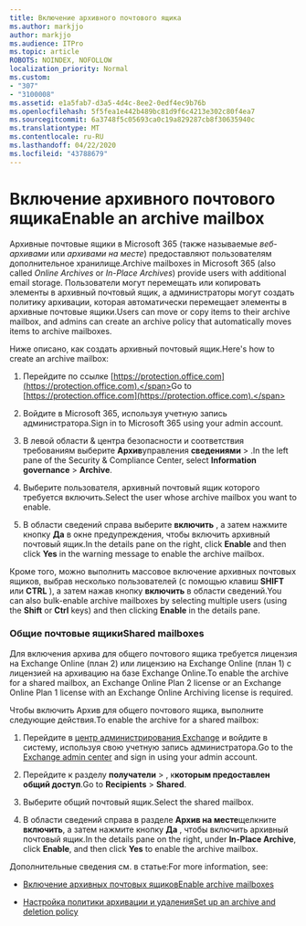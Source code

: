 ```yaml
---
title: Включение архивного почтового ящика
ms.author: markjjo
author: markjjo
ms.audience: ITPro
ms.topic: article
ROBOTS: NOINDEX, NOFOLLOW
localization_priority: Normal
ms.custom:
- "307"
- "3100008"
ms.assetid: e1a5fab7-d3a5-4d4c-8ee2-0edf4ec9b76b
ms.openlocfilehash: 5f5fea1e442b489bc81d9f6c4213e302c80f4ea7
ms.sourcegitcommit: 6a3748f5c05693ca0c19a829287cb8f30635940c
ms.translationtype: MT
ms.contentlocale: ru-RU
ms.lasthandoff: 04/22/2020
ms.locfileid: "43788679"
---
```

# <a name="enable-an-archive-mailbox"></a><span data-ttu-id="1812d-102">Включение архивного почтового ящика</span><span class="sxs-lookup"><span data-stu-id="1812d-102">Enable an archive mailbox</span></span>

<span data-ttu-id="1812d-103">Архивные почтовые ящики в Microsoft 365 (также называемые *веб-архивами* или *архивами на месте*) предоставляют пользователям дополнительное хранилище.</span><span class="sxs-lookup"><span data-stu-id="1812d-103">Archive mailboxes in Microsoft 365 (also called *Online Archives* or *In-Place Archives*) provide users with additional email storage.</span></span> <span data-ttu-id="1812d-104">Пользователи могут перемещать или копировать элементы в архивный почтовый ящик, а администраторы могут создать политику архивации, которая автоматически перемещает элементы в архивные почтовые ящики.</span><span class="sxs-lookup"><span data-stu-id="1812d-104">Users can move or copy items to their archive mailbox, and admins can create an archive policy that automatically moves items to archive mailboxes.</span></span>
  
<span data-ttu-id="1812d-105">Ниже описано, как создать архивный почтовый ящик.</span><span class="sxs-lookup"><span data-stu-id="1812d-105">Here's how to create an archive mailbox:</span></span>
  
1. <span data-ttu-id="1812d-106">Перейдите по ссылке [https://protection.office.com](https://protection.office.com).</span><span class="sxs-lookup"><span data-stu-id="1812d-106">Go to [https://protection.office.com](https://protection.office.com).</span></span>

2. <span data-ttu-id="1812d-107">Войдите в Microsoft 365, используя учетную запись администратора.</span><span class="sxs-lookup"><span data-stu-id="1812d-107">Sign in to Microsoft 365 using your admin account.</span></span>

3. <span data-ttu-id="1812d-108">В левой области &amp; центра безопасности и соответствия требованиям выберите **Архив**управления **сведениями** \> .</span><span class="sxs-lookup"><span data-stu-id="1812d-108">In the left pane of the Security &amp; Compliance Center, select **Information governance** \> **Archive**.</span></span>

4. <span data-ttu-id="1812d-109">Выберите пользователя, архивный почтовый ящик которого требуется включить.</span><span class="sxs-lookup"><span data-stu-id="1812d-109">Select the user whose archive mailbox you want to enable.</span></span>

5. <span data-ttu-id="1812d-110">В области сведений справа выберите **включить** , а затем нажмите кнопку **Да** в окне предупреждения, чтобы включить архивный почтовый ящик.</span><span class="sxs-lookup"><span data-stu-id="1812d-110">In the details pane on the right, click **Enable** and then click **Yes** in the warning message to enable the archive mailbox.</span></span>

<span data-ttu-id="1812d-111">Кроме того, можно выполнить массовое включение архивных почтовых ящиков, выбрав несколько пользователей (с помощью клавиш **SHIFT** или **CTRL** ), а затем нажав кнопку **включить** в области сведений.</span><span class="sxs-lookup"><span data-stu-id="1812d-111">You can also bulk-enable archive mailboxes by selecting multiple users (using the **Shift** or **Ctrl** keys) and then clicking **Enable** in the details pane.</span></span>
  
### <a name="shared-mailboxes"></a><span data-ttu-id="1812d-112">Общие почтовые ящики</span><span class="sxs-lookup"><span data-stu-id="1812d-112">Shared mailboxes</span></span>

<span data-ttu-id="1812d-113">Для включения архива для общего почтового ящика требуется лицензия на Exchange Online (план 2) или лицензию на Exchange Online (план 1) с лицензией на архивацию на базе Exchange Online.</span><span class="sxs-lookup"><span data-stu-id="1812d-113">To enable the archive for a shared mailbox, an Exchange Online Plan 2 license or an Exchange Online Plan 1 license with an Exchange Online Archiving license is required.</span></span>  

<span data-ttu-id="1812d-114">Чтобы включить Архив для общего почтового ящика, выполните следующие действия.</span><span class="sxs-lookup"><span data-stu-id="1812d-114">To enable the archive for a shared mailbox:</span></span>

1. <span data-ttu-id="1812d-115">Перейдите в [центр администрирования Exchange](https://outlook.office365.com/ecp) и войдите в систему, используя свою учетную запись администратора.</span><span class="sxs-lookup"><span data-stu-id="1812d-115">Go to the [Exchange admin center](https://outlook.office365.com/ecp) and sign in using your admin account.</span></span>

2. <span data-ttu-id="1812d-116">Перейдите к разделу **получатели** > , к**которым предоставлен общий доступ**.</span><span class="sxs-lookup"><span data-stu-id="1812d-116">Go to **Recipients** > **Shared**.</span></span>

3. <span data-ttu-id="1812d-117">Выберите общий почтовый ящик.</span><span class="sxs-lookup"><span data-stu-id="1812d-117">Select the shared mailbox.</span></span>

4. <span data-ttu-id="1812d-118">В области сведений справа в разделе **Архив на месте**щелкните **включить**, а затем нажмите кнопку **Да** , чтобы включить архивный почтовый ящик.</span><span class="sxs-lookup"><span data-stu-id="1812d-118">In the details pane on the right, under **In-Place Archive**, click **Enable**, and then click **Yes** to enable the archive mailbox.</span></span>

<span data-ttu-id="1812d-119">Дополнительные сведения см. в статье:</span><span class="sxs-lookup"><span data-stu-id="1812d-119">For more information, see:</span></span>
  
- [<span data-ttu-id="1812d-120">Включение архивных почтовых ящиков</span><span class="sxs-lookup"><span data-stu-id="1812d-120">Enable archive mailboxes</span></span>](https://docs.microsoft.com/office365/securitycompliance/enable-archive-mailboxes)

- [<span data-ttu-id="1812d-121">Настройка политики архивации и удаления</span><span class="sxs-lookup"><span data-stu-id="1812d-121">Set up an archive and deletion policy</span></span>](https://docs.microsoft.com//office365/securitycompliance/set-up-an-archive-and-deletion-policy-for-mailboxes)
